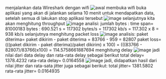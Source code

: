 menjalankan data Wireshark dengan wifi
![awal](https://github.com/Kerisnakris/wiresshark/assets/126413528/636e6680-c5a1-4870-9c3a-03eeab7fec58)
membuka wifi buka aplikasi yang akan di jalankan selama 10 menit untuk mendapatkan data, setelah semua di lakukan stop aplikasi tersebut
![image](https://github.com/Kerisnakris/wiresshark/assets/126413528/8a53719f-c6bc-4b48-a1c9-0858d2b5ae85)
selanjutnya kita akan menghitung throughput
![image](https://github.com/Kerisnakris/wiresshark/assets/126413528/cbadb928-ab4c-41bc-9b5c-5b5c4981a9e7)
analisi: jumlah bytes : time span= 81000183 bytes : 690.521 s = 117302 bytes/s = 117302 kb/s = 117.302 x 8 = 938 kb/s
selanjutnya menghitung packet loss
![image](https://github.com/Kerisnakris/wiresshark/assets/126413528/2c594baa-eb6f-4317-8371-7e9020b34ef5)
analisis: paket diterima= paket dikirim - paket diterima = 83766 - 959 = 82807 paket loss= (((paket dikirim - paket diterima)/paket dikirim) x 100) = (((83766 - 82807)/83766)x100) = 114.5758661887694
menghitung delay
![image](https://github.com/Kerisnakris/wiresshark/assets/126413528/0e2c2fae-3c4f-4457-9ab4-addd59218e8f)
jadi nilai dari data delay dan rata-rata delay sebagai berikut total delay= 1378.4232 rata-rata delay= 0.0164558
![image](https://github.com/Kerisnakris/wiresshark/assets/126413528/0af92e33-6d62-4945-bea6-cb051484872e)
jadi, didapatkan hasil dari nilai jitter dan rata-sata jitter juga sebagai berikut: total jitter= 1381.5802 rata-rata jitter= 0.0164935
